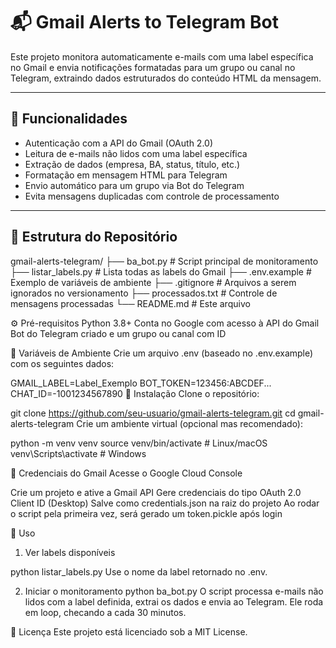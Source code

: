 # 📬 Gmail Alerts to Telegram Bot

Este projeto monitora automaticamente e-mails com uma label específica no Gmail e envia notificações formatadas para um grupo ou canal no Telegram, extraindo dados estruturados do conteúdo HTML da mensagem.

---

## 🚀 Funcionalidades

- Autenticação com a API do Gmail (OAuth 2.0)
- Leitura de e-mails não lidos com uma label específica
- Extração de dados (empresa, BA, status, título, etc.)
- Formatação em mensagem HTML para Telegram
- Envio automático para um grupo via Bot do Telegram
- Evita mensagens duplicadas com controle de processamento

---

## 🧩 Estrutura do Repositório


gmail-alerts-telegram/
├── ba_bot.py              # Script principal de monitoramento
├── listar_labels.py       # Lista todas as labels do Gmail
├── .env.example           # Exemplo de variáveis de ambiente
├── .gitignore             # Arquivos a serem ignorados no versionamento
├── processados.txt        # Controle de mensagens processadas
└── README.md              # Este arquivo

⚙️ Pré-requisitos
Python 3.8+
Conta no Google com acesso à API do Gmail
Bot do Telegram criado e um grupo ou canal com ID

🔐 Variáveis de Ambiente
Crie um arquivo .env (baseado no .env.example) com os seguintes dados:


GMAIL_LABEL=Label_Exemplo
BOT_TOKEN=123456:ABCDEF...
CHAT_ID=-1001234567890
🔧 Instalação
Clone o repositório:


git clone https://github.com/seu-usuario/gmail-alerts-telegram.git
cd gmail-alerts-telegram
Crie um ambiente virtual (opcional mas recomendado):


python -m venv venv
source venv/bin/activate  # Linux/macOS
venv\Scripts\activate     # Windows


🔑 Credenciais do Gmail
Acesse o Google Cloud Console

Crie um projeto e ative a Gmail API
Gere credenciais do tipo OAuth 2.0 Client ID (Desktop)
Salve como credentials.json na raiz do projeto
Ao rodar o script pela primeira vez, será gerado um token.pickle após login

📌 Uso
1. Ver labels disponíveis

python listar_labels.py
Use o nome da label retornado no .env.

2. Iniciar o monitoramento
python ba_bot.py
O script processa e-mails não lidos com a label definida, extrai os dados e envia ao Telegram. Ele roda em loop, checando a cada 30 minutos.


📄 Licença
Este projeto está licenciado sob a MIT License.
